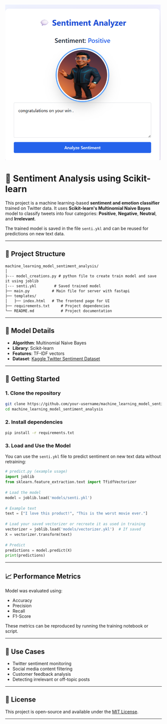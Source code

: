 

<img src = "static/positive_answer.png" alt="Prediction Example" width="500" height="500"/>


# 🧠 Sentiment Analysis using Scikit-learn

This project is a machine learning-based **sentiment and emotion classifier** trained on Twitter data. It uses **Scikit-learn's Multinomial Naive Bayes** model to classify tweets into four categories:
**Positive**, **Negative**, **Neutral**, and **Irrelevant**.

The trained model is saved in the file `senti.ykl` and can be reused for predictions on new text data.

---

## 📂 Project Structure

```
machine_learning_model_sentiment_analysis/
│
├--- model_creations.py # python file to create train model and save it using joblib
│--- senti.ykl        # Saved trained model
├── main.py          # Main file for server with fastapi 
├── templates/
│   ├── index.html   # The frontend page for UI
├── requirements.txt     # Project dependencies
└── README.md            # Project documentation
```

---

## 🧪 Model Details

* **Algorithm**: Multinomial Naive Bayes
* **Library**: Scikit-learn
* **Features**: TF-IDF vectors
* **Dataset**: [Kaggle Twitter Sentiment Dataset](https://www.kaggle.com/datasets)

---

## 🚀 Getting Started

### 1. Clone the repository

```bash
git clone https://github.com/your-username/machine_learning_model_sentiment_analysis.git
cd machine_learning_model_sentiment_analysis
```

### 2. Install dependencies

```bash
pip install -r requirements.txt
```

### 3. Load and Use the Model

You can use the `senti.ykl` file to predict sentiment on new text data without retraining:

```python
# predict.py (example usage)
import joblib
from sklearn.feature_extraction.text import TfidfVectorizer

# Load the model
model = joblib.load('models/senti.ykl')

# Example text
text = ["I love this product!", "This is the worst movie ever."]

# Load your saved vectorizer or recreate it as used in training
vectorizer = joblib.load('models/vectorizer.ykl')  # If saved
X = vectorizer.transform(text)

# Predict
predictions = model.predict(X)
print(predictions)
```

---

## 📈 Performance Metrics

Model was evaluated using:

* Accuracy
* Precision
* Recall
* F1-Score

These metrics can be reproduced by running the training notebook or script.

---

## 📌 Use Cases

* Twitter sentiment monitoring
* Social media content filtering
* Customer feedback analysis
* Detecting irrelevant or off-topic posts

---

## 📎 License

This project is open-source and available under the [MIT License](LICENSE).

---
